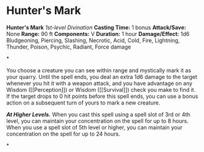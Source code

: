 # Hunter's Mark

**Hunter's Mark**
_1st-level Divination_
**Casting Time:** 1 bonus
**Attack/Save:** None
**Range:** 90 ft
**Components:** V
**Duration:** 1 hour
**Damage/Effect:** 1d6 Bludgeoning, Piercing, Slashing, Necrotic, Acid, Cold, Fire, Lightning, Thunder, Poison, Psychic, Radiant, Force damage

*<p>You choose a creature you can see within range and mystically mark it as your quarry. Until the spell ends, you deal an extra 1d6 damage to the target whenever you hit it with a weapon attack, and you have advantage on any Wisdom ([[Perception]]) or Wisdom ([[Survival]]) check you make to find it. If the target drops to 0 hit points before this spell ends, you can use a bonus action on a subsequent turn of yours to mark a new creature.

*****At Higher Levels.***** When you cast this spell using a spell slot of 3rd or 4th level, you can maintain your concentration on the spell for up to 8 hours. When you use a spell slot of 5th level or higher, you can maintain your concentration on the spell for up to 24 hours.</p>*